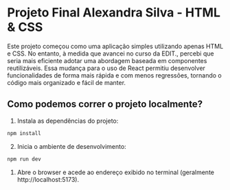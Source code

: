 # Projeto Final Alexandra Silva - HTML & CSS

Este projeto começou como uma aplicação simples utilizando apenas HTML e CSS. No entanto, à medida que avancei no curso da EDIT., percebi que seria mais eficiente adotar uma abordagem baseada em componentes reutilizáveis. Essa mudança para o uso de React permitiu desenvolver funcionalidades de forma mais rápida e com menos regressões, tornando o código mais organizado e fácil de manter.

## Como podemos correr o projeto localmente?

1. Instala as dependências do projeto:

```bash
npm install
```

2. Inicia o ambiente de desenvolvimento:

```bash
npm run dev
```

1. Abre o browser e acede ao endereço exibido no terminal (geralmente http://localhost:5173).

